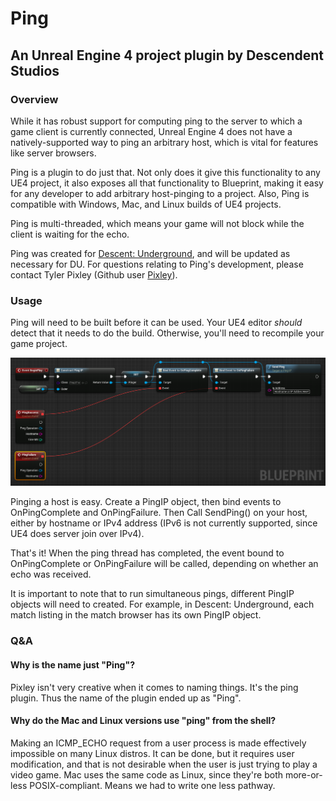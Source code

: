 # Ping

## An Unreal Engine 4 project plugin by Descendent Studios

### Overview

While it has robust support for computing ping to the server to which a game client is currently connected, Unreal Engine 4 does not have a natively-supported way to ping an arbitrary host, which is vital for features like server browsers.

Ping is a plugin to do just that.  Not only does it give this functionality to any UE4 project, it also exposes all that functionality to Blueprint, making it easy for any developer to add arbitrary host-pinging to a project.  Also, Ping is compatible with Windows, Mac, and Linux builds of UE4 projects.

Ping is multi-threaded, which means your game will not block while the client is waiting for the echo.

Ping was created for [Descent: Underground](https://descendentstudios.com), and will be updated as necessary for DU.  For questions relating to Ping's development, please contact Tyler Pixley (Github user [Pixley](https://github.com/pixley)).

### Usage

Ping will need to be built before it can be used.  Your UE4 editor *should* detect that it needs to do the build.  Otherwise, you'll need to recompile your game project.

![Example Blueprint](Example.png)

Pinging a host is easy.  Create a PingIP object, then bind events to OnPingComplete and OnPingFailure.  Then Call SendPing() on your host, either by hostname or IPv4 address (IPv6 is not currently supported, since UE4 does server join over IPv4).

That's it!  When the ping thread has completed, the event bound to OnPingComplete or OnPingFailure will be called, depending on whether an echo was received.

It is important to note that to run simultaneous pings, different PingIP objects will need to created.  For example, in Descent: Underground, each match listing in the match browser has its own PingIP object.

### Q&A

#### Why is the name just "Ping"?

Pixley isn't very creative when it comes to naming things.  It's the ping plugin.  Thus the name of the plugin ended up as "Ping".

#### Why do the Mac and Linux versions use "ping" from the shell?

Making an ICMP_ECHO request from a user process is made effectively impossible on many Linux distros.  It can be done, but it requires user modification, and that is not desirable when the user is just trying to play a video game.  Mac uses the same code as Linux, since they're both more-or-less POSIX-compliant.  Means we had to write one less pathway.